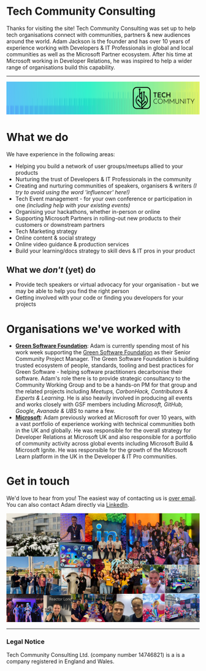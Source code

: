 # Tech Community Consulting
Thanks for visiting the site! Tech Community Consulting was set up to help tech organisations connect with communities, partners & new audiences around the world. Adam Jackson is the founder and has over 10 years of experience working with Developers & IT Professionals in global and local communities as well as the Microsoft Partner ecosystem. After his time at Microsoft working in Developer Relations, he was inspired to help a wider range of organisations build this capability.

---

![Tech Community Graphic](TCGraphic.png)

# What we do
We have experience in the following areas:
- Helping you build a network of user groups/meetups allied to your products
- Nurturing the trust of Developers & IT Professionals in the community
- Creating and nurturing communities of speakers, organisers & writers _(I try to avoid using the word 'influencer' here!)_
- Tech Event management - for your own conference or participation in one _(including help with your existing events)_
- Organising your hackathons, whether in-person or online
- Supporting Microsoft Partners in rolling-out new products to their customers or downstream partners
- Tech Marketing strategy
- Online content & social strategy
- Online video guidance & production services
- Build your learning/docs strategy to skill devs & IT pros in your product

## What we _don't_ (yet) do
- Provide tech speakers or virtual advocacy for your organisation  - but we may be able to help you find the right person
- Getting involved with your code or finding you developers for your projects

# Organisations we've worked with
- [**Green Software Foundation**](https://greensoftware.foundation): Adam is currently spending most of his work week supporting the [Green Software Foundation](https://greensoftware.foundation) as their Senior Community Project Manager. The Green Software Foundation is building trusted ecosystem of people, standards, tooling and best practices for Green Software - helping software practitioners decarbonise their software. Adam's role there is to provide strategic consultancy to the Community Working Group and to be a hands-on PM for that group and the related projects including _Meetups, CarbonHack, Contributors & Experts & Learning_. He is also heavily involved in producing all events and works closely with GSF members including _Microsoft, GitHub, Google, Avanade & UBS_ to name a few.
- [**Microsoft**](https://aka.ms/ukdeveloper): Adam previously worked at Microsoft for over 10 years, with a vast portfolio of experience working with technical communities both in the UK and globally. He was responsible for the overall strategy for Developer Relations at Microsoft UK and also responsible for a portfolio of community activity across global events including Microsoft Build & Microsoft Ignite. He was responsible for the growth of the Microsoft Learn platform in the UK in the Developer & IT Pro communities.

# Get in touch
We'd love to hear from you! The easiest way of contacting us is [over email](mailto:enquiry@tech-community.co.uk). You can also contact Adam directly via [LinkedIn](https://www.linkedin.com/in/adampjackson/). 

![A montage of pictures from Adam's time at Microsoft](Microsoft.jpeg)

---
### Legal Notice
Tech Community Consulting Ltd. (company number 14746821) is a is a company registered in England and Wales.
